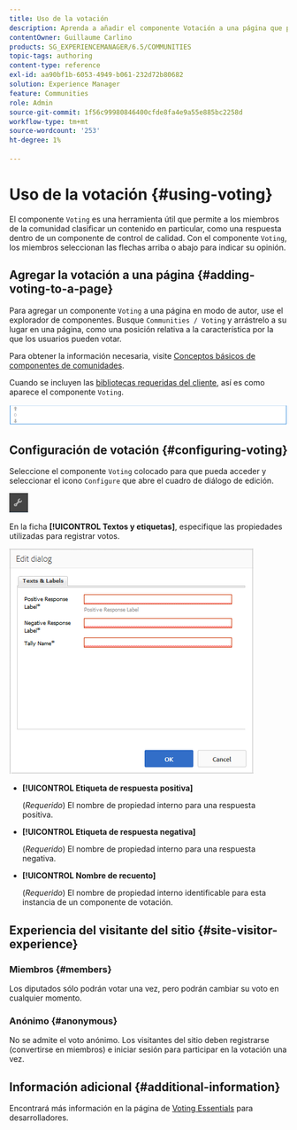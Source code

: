 ```yaml
---
title: Uso de la votación
description: Aprenda a añadir el componente Votación a una página que permita a los miembros de la comunidad conectados clasificar un contenido en particular, como una respuesta.
contentOwner: Guillaume Carlino
products: SG_EXPERIENCEMANAGER/6.5/COMMUNITIES
topic-tags: authoring
content-type: reference
exl-id: aa90bf1b-6053-4949-b061-232d72b80682
solution: Experience Manager
feature: Communities
role: Admin
source-git-commit: 1f56c99980846400cfde8fa4e9a55e885bc2258d
workflow-type: tm+mt
source-wordcount: '253'
ht-degree: 1%

---
```


# Uso de la votación {#using-voting}

El componente `Voting` es una herramienta útil que permite a los miembros de la comunidad clasificar un contenido en particular, como una respuesta dentro de un componente de control de calidad. Con el componente `Voting`, los miembros seleccionan las flechas arriba o abajo para indicar su opinión.

## Agregar la votación a una página {#adding-voting-to-a-page}

Para agregar un componente `Voting` a una página en modo de autor, use el explorador de componentes. Busque `Communities / Voting` y arrástrelo a su lugar en una página, como una posición relativa a la característica por la que los usuarios pueden votar.

Para obtener la información necesaria, visite [Conceptos básicos de componentes de comunidades](basics.md).

Cuando se incluyen las [bibliotecas requeridas del cliente](essentials-voting.md#essentials-for-client-side), así es como aparece el componente `Voting`.

![componente de votación](assets/voting-component.png)

## Configuración de votación {#configuring-voting}

Seleccione el componente `Voting` colocado para que pueda acceder y seleccionar el icono `Configure` que abre el cuadro de diálogo de edición.

![configurar](assets/configure-new.png)

En la ficha **[!UICONTROL Textos y etiquetas]**, especifique las propiedades utilizadas para registrar votos.

![etiqueta de votación](assets/voting-label.png)

* **[!UICONTROL Etiqueta de respuesta positiva]**

  (*Requerido*) El nombre de propiedad interno para una respuesta positiva.

* **[!UICONTROL Etiqueta de respuesta negativa]**

  (*Requerido*) El nombre de propiedad interno para una respuesta negativa.

* **[!UICONTROL Nombre de recuento]**

  (*Requerido*) El nombre de propiedad interno identificable para esta instancia de un componente de votación.

## Experiencia del visitante del sitio {#site-visitor-experience}

### Miembros {#members}

Los diputados sólo podrán votar una vez, pero podrán cambiar su voto en cualquier momento.

### Anónimo {#anonymous}

No se admite el voto anónimo. Los visitantes del sitio deben registrarse (convertirse en miembros) e iniciar sesión para participar en la votación una vez.

## Información adicional {#additional-information}

Encontrará más información en la página de [Voting Essentials](essentials-voting.md) para desarrolladores.
